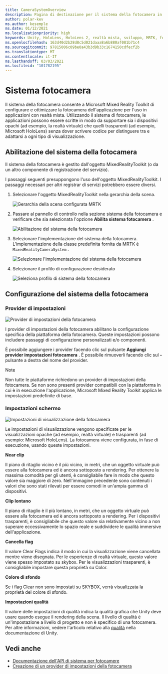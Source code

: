 ```yaml
---
title: CameraSystemOverview
description: Pagina di destinazione per il sistema della fotocamera in MRTK
author: polar-kev
ms.author: kesemple
ms.date: 01/12/2021
ms.localizationpriority: high
keywords: Unity, HoloLens, HoloLens 2, realtà mista, sviluppo, MRTK, fotocamera,
ms.openlocfilehash: 163d40d2b28d8c5d021daaa8a6b880af081b71c4
ms.sourcegitcommit: 97815006c09be0a43b3d9b33c1674150cdfecf2b
ms.translationtype: MT
ms.contentlocale: it-IT
ms.lasthandoff: 03/03/2021
ms.locfileid: "101782195"
---
```

# <a name="camera-system"></a>Sistema fotocamera

Il sistema della fotocamera consente a Microsoft Mixed Reality Toolkit di configurare e ottimizzare la fotocamera dell'applicazione per l'uso in applicazioni con realtà mista. Utilizzando il sistema di fotocamera, le applicazioni possono essere scritte in modo da supportare sia i dispositivi opachi (ad esempio, la realtà virtuale) che quelli trasparenti (ad esempio, Microsoft HoloLens) senza dover scrivere codice per distinguere tra e adattarsi a ogni tipo di visualizzazione.

## <a name="enabling-the-camera-system"></a>Abilitazione del sistema della fotocamera

Il sistema della fotocamera è gestito dall'oggetto MixedRealityToolkit (o da un altro componente di registrazione del servizio).

I passaggi seguenti presuppongono l'uso dell'oggetto MixedRealityToolkit. I passaggi necessari per altri registrar di servizi potrebbero essere diversi.

1. Selezionare l'oggetto MixedRealityToolkit nella gerarchia della scena.

    ![Gerarchia della scena configurata MRTK](../images/MRTK_ConfiguredHierarchy.png)

2. Passare al pannello di controllo nella sezione sistema della fotocamera e verificare che sia selezionata l'opzione **Abilita sistema fotocamera** .

    ![Abilitazione del sistema della fotocamera](../images/camera-system/EnableCameraSystem.png)

3. Selezionare l'implementazione del sistema della fotocamera. L'implementazione della classe predefinita fornita da MRTK è `MixedRealityCameraSystem` .

    ![Selezionare l'implementazione del sistema della fotocamera](../images/camera-system/SelectCameraSystemType.png)

4. Selezionare il profilo di configurazione desiderato

    ![Seleziona profilo di sistema della fotocamera](../images/camera-system/SelectCameraProfile.png)

## <a name="configuring-the-camera-system"></a>Configurazione del sistema della fotocamera

### <a name="settings-providers"></a>Provider di impostazioni

![Provider di impostazioni della fotocamera](../images/camera-system/CameraSettingsProviders.png)

I provider di impostazioni della fotocamera abilitano la configurazione specifica della piattaforma della fotocamera. Queste impostazioni possono includere passaggi di configurazione personalizzati e/o componenti.

È possibile aggiungere i provider facendo clic sul pulsante **Aggiungi provider impostazioni fotocamera** . È possibile rimuoverli facendo clic sul **-** pulsante a destra del nome del provider.

> [!Note]
> Non tutte le piattaforme richiedono un provider di impostazioni della fotocamera. Se non sono presenti provider compatibili con la piattaforma in cui è in esecuzione l'applicazione, Microsoft Mixed Reality Toolkit applica le impostazioni predefinite di base.

### <a name="display-settings"></a>Impostazioni schermo

![Impostazioni di visualizzazione della fotocamera](../images/camera-system/CameraDisplaySettings.png)

Le impostazioni di visualizzazione vengono specificate per le visualizzazioni opache (ad esempio, realtà virtuale) e trasparenti (ad esempio: Microsoft HoloLens). La fotocamera viene configurata, in fase di esecuzione, usando queste impostazioni.

**Near clip**

Il piano di ritaglio vicino è il più vicino, in metri, che un oggetto virtuale può essere alla fotocamera ed è ancora sottoposto a rendering. Per ottenere la massima comodità per gli utenti, è consigliabile fare in modo che questo valore sia maggiore di zero. Nell'immagine precedente sono contenuti i valori che sono stati rilevati per essere comodi in un'ampia gamma di dispositivi.

**Clip lontano**

Il piano di ritaglio è il più lontano, in metri, che un oggetto virtuale può essere alla fotocamera ed è ancora sottoposto a rendering. Per i dispositivi trasparenti, è consigliabile che questo valore sia relativamente vicino a non superare eccessivamente lo spazio reale e suddividere le qualità immersive dell'applicazione.

**Cancella flag**

Il valore Clear Flags indica il modo in cui la visualizzazione viene cancellata mentre viene disegnata. Per le esperienze di realtà virtuale, questo valore viene spesso impostato su skybox. Per le visualizzazioni trasparenti, è consigliabile impostare questa proprietà su Color.

**Colore di sfondo**

Se i flag Clear non sono impostati su SKYBOX, verrà visualizzata la proprietà del colore di sfondo.

**Impostazioni qualità**

Il valore delle impostazioni di qualità indica la qualità grafica che Unity deve usare quando esegue il rendering della scena. Il livello di qualità è un'impostazione a livello di progetto e non è specifico di una fotocamera. Per altre informazioni, vedere l'articolo relativo alla [qualità](https://docs.unity3d.com/Manual/class-QualitySettings.html) nella documentazione di Unity.

## <a name="see-also"></a>Vedi anche

- [Documentazione dell'API di sistema per fotocamere](xref:Microsoft.MixedReality.Toolkit.CameraSystem)
- [Creazione di un provider di impostazioni della fotocamera](CreateSettingsProvider.md)
